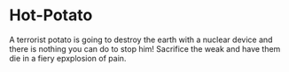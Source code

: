 # Hot-Potato

A terrorist potato is going to destroy the earth with a nuclear device and there is nothing you can do to stop him! Sacrifice the weak and have them die in a fiery epxplosion of pain.
